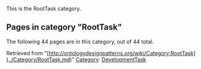 This is the RootTask category.





## Pages in category "RootTask"


The following 44 pages are in this category, out of 44 total.




Retrieved from "[http://ontologydesignpatterns.org/wiki/Category:RootTask](../Category/RootTask.md)"
 [Category](http://ontologydesignpatterns.org/wiki/Special:Categories "Special:Categories"): [DevelopmentTask](../Category/DevelopmentTask.md "Category:DevelopmentTask")